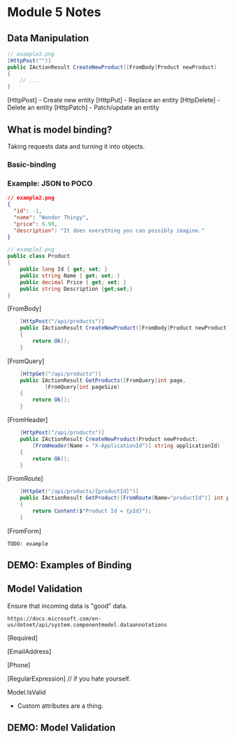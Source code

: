 # Module 5 Notes

## Data Manipulation

```csharp
// example3.png
[HttpPost("")]
public IActionResult CreateNewProduct([FromBody]Product newProduct)
{
    // ...
}
```

[HttpPost] - Create new entity
[HttpPut] - Replace an entity
[HttpDelete] - Delete an entity
[HttpPatch] - Patch/update an entity

## What is model binding?

Taking requests data and turning it into objects.

### Basic-binding

### Example: JSON to POCO

```json
// example2.png
{
  "id": -1,
  "name": "Wonder Thingy",
  "price": 9.99,
  "description": "It does everything you can possibly imagine."
}
```

```csharp
// example1.png
public class Product
{
    public long Id { get; set; }
    public string Name { get; set; }
    public decimal Price { get; set; }
    public string Description {get;set;}
}
```

[FromBody]

```csharp
    [HttpPost("/api/products")]
    public IActionResult CreateNewProduct([FromBody]Product newProduct)
    {
        return Ok();
    }
```

[FromQuery]

```csharp
    [HttpGet("/api/products")]
    public IActionResult GetProducts([FromQuery]int page,
            [FromQuery]int pageSize)
    {
        return Ok();
    }
```

[FromHeader]

```csharp
    [HttpPost("/api/products")]
    public IActionResult CreateNewProduct(Product newProduct,
        [FromHeader(Name = "X-ApplicationId")] string applicationId)
    {
        return Ok();
    }
```

[FromRoute]
```csharp
    [HttpGet("/api/products/{productId}")]
    public IActionResult GetProduct([FromRoute(Name="productId")] int pId)
    {
        return Content($"Product Id = {pId}");
    }
```

[FromForm]
```
TODO: example
```

## DEMO: Examples of Binding

## Model Validation

Ensure that incoming data is "good" data.

`https://docs.microsoft.com/en-us/dotnet/api/system.componentmodel.dataannotations`

[Required]

[EmailAddress]

[Phone]

[RegularExpression] // if you hate yourself.

Model.IsValid

- Custom attributes are a thing.

## DEMO: Model Validation
